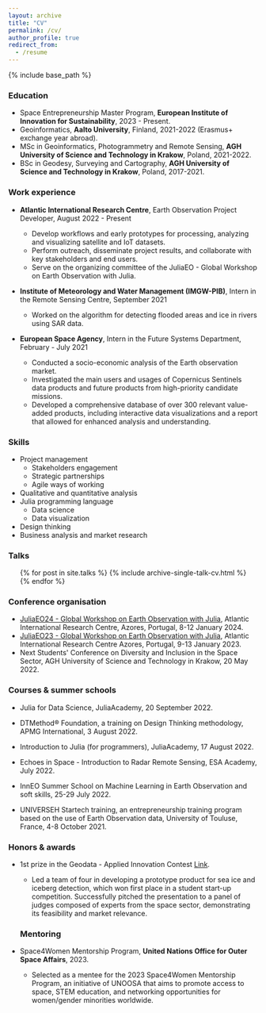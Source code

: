```yaml
---
layout: archive
title: "CV"
permalink: /cv/
author_profile: true
redirect_from:
  - /resume
---
```


{% include base_path %}

### Education

* Space Entrepreneurship Master Program, **European Institute of Innovation for Sustainability**, 2023 - Present.
* Geoinformatics, **Aalto University**, Finland, 2021-2022 (Erasmus+ exchange year abroad).
* MSc in Geoinformatics, Photogrammetry and Remote Sensing, **AGH University of Science and Technology in Krakow**, Poland, 2021-2022.
* BSc in Geodesy, Surveying and Cartography, **AGH University of Science and Technology in Krakow**, Poland, 2017-2021.

### Work experience

* **Atlantic International Research Centre**, Earth Observation Project Developer, August 2022 - Present
  * Develop workflows and early prototypes for processing, analyzing and visualizing satellite and IoT datasets.
  * Perform outreach, disseminate project results, and collaborate with key stakeholders and end users.
  * Serve on the organizing committee of the JuliaEO - Global Workshop on Earth Observation with Julia.

* **Institute of Meteorology and Water Management (IMGW-PIB)**, Intern in the Remote Sensing Centre, September 2021
  * Worked on the algorithm for detecting flooded areas and ice in rivers using SAR data.

* **European Space Agency**, Intern in the Future Systems Department, February - July 2021
  * Conducted a socio-economic analysis of the Earth observation market.
  * Investigated the main users and usages of Copernicus Sentinels data products and future products from high-priority candidate missions.
  * Developed a comprehensive database of over 300 relevant value-added products, including interactive data visualizations and a report that allowed for enhanced analysis and understanding.  
  
### Skills

* Project management
  * Stakeholders engagement
  * Strategic partnerships
  * Agile ways of working
* Qualitative and quantitative analysis
* Julia programming language
  * Data science
  * Data visualization
* Design thinking
* Business analysis and market research

### Talks

  <ul>{% for post in site.talks %}
    {% include archive-single-talk-cv.html %}
  {% endfor %}</ul>

### Conference organisation 

* [JuliaEO24 - Global Workshop on Earth Observation with Julia](https://aircentre.github.io/JuliaEO24/), Atlantic International Research Centre, Azores, Portugal, 8-12 January 2024.
* [JuliaEO23 - Global Workshop on Earth Observation with Julia](https://aircentre.github.io/JuliaEO/), Atlantic International Research Centre Azores, Portugal, 9-13 January 2023.
* Next Students' Conference on Diversity and Inclusion in the Space Sector, AGH University of Science and Technology in Krakow, 20 May 2022.

### Courses & summer schools  

* Julia for Data Science, JuliaAcademy, 20 September 2022.

* DTMethod® Foundation, a training on Design Thinking methodology, APMG International, 3 August 2022.

* Introduction to Julia (for programmers), JuliaAcademy, 17 August 2022.

* Echoes in Space - Introduction to Radar Remote Sensing, ESA Academy, July 2022.

* InnEO Summer School on Machine Learning in Earth Observation and soft skills, 25-29 July 2022.

* UNIVERSEH Startech training, an entrepreneurship training program based on the use of Earth Observation data, University of Touluse, France, 4-8 October 2021.

### Honors & awards 

* 1st prize in the Geodata - Applied Innovation Contest [Link](https://geod.agh.edu.pl/index.php?option=com_content&view=article&id=1262:nasi-studenci-laureatami-konkursu-geodata-applied-innovation&catid=13:pracownicy&Itemid=300&lang=pl).
  * Led a team of four in developing a prototype product for sea ice and iceberg detection, which won first place in a student start-up competition. Successfully pitched the presentation to a panel of judges composed of experts from the space sector, demonstrating its feasibility and market relevance.

  ### Mentoring 

* Space4Women Mentorship Program, **United Nations Office for Outer Space Affairs**, 2023.
  * Selected as a mentee for the 2023 Space4Women Mentorship Program, an initiative of UNOOSA that aims to promote access to space, STEM education, and networking opportunities for women/gender minorities worldwide.

